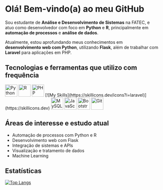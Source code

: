 # Olá! Bem-vindo(a) ao meu GitHub

Sou estudante de **Análise e Desenvolvimento de Sistemas** na FATEC, e atuo como desenvolvedor com foco em **Python** e **R**, principalmente em **automação de processos** e **análise de dados**.

Atualmente, estou aprofundando meus conhecimentos em **desenvolvimento web com Python**, utilizando **Flask**, além de trabalhar com **Laravel** para aplicações em PHP.

## Tecnologias e ferramentas que utilizo com frequência

<p align="left">
  <img src="https://cdn.jsdelivr.net/gh/devicons/devicon/icons/python/python-original.svg" width="40" alt="Python" />
  <img src="https://cdn.jsdelivr.net/gh/devicons/devicon/icons/r/r-original.svg" width="40" alt="R" />
  <img src="https://cdn.jsdelivr.net/gh/devicons/devicon/icons/php/php-original.svg" width="40" alt="PHP" />
  [![My Skills](https://skillicons.dev/icons?i=laravel)](https://skillicons.dev)
  <img src="https://cdn.jsdelivr.net/gh/devicons/devicon/icons/mysql/mysql-original.svg" width="40" alt="MySQL" />
  <img src="https://cdn.jsdelivr.net/gh/devicons/devicon/icons/javascript/javascript-original.svg" width="40" alt="JavaScript" />
  <img src="https://cdn.jsdelivr.net/gh/devicons/devicon/icons/bootstrap/bootstrap-original.svg" width="40" alt="Bootstrap" />
  <img src="https://cdn.jsdelivr.net/gh/devicons/devicon/icons/git/git-original.svg" width="40" alt="Git" />
</p>

## Áreas de interesse e estudo atual

- Automação de processos com Python e R  
- Desenvolvimento web com Flask  
- Integração de sistemas e APIs  
- Visualização e tratamento de dados
- Machine Learning  

## Estatísticas

[![Top Langs](https://github-readme-stats.vercel.app/api/top-langs/?username=Leandrosganioni&layout=compact&bg_color=000000&title_color=ffffff&text_color=ffffff)](https://github.com/anuraghazra/github-readme-stats)

